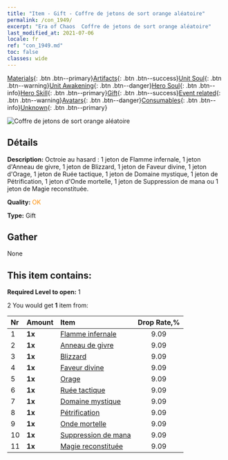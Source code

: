 ```yaml
---
title: "Item - Gift - Coffre de jetons de sort orange aléatoire"
permalink: /con_1949/
excerpt: "Era of Chaos  Coffre de jetons de sort orange aléatoire"
last_modified_at: 2021-07-06
locale: fr
ref: "con_1949.md"
toc: false
classes: wide
---
```

 [Materials](/ItemsFR/){: .btn .btn--primary}[Artifacts](/ItemsFR/Artifacts/){: .btn .btn--success}[Unit Soul](/ItemsFR/UnitSoul/){: .btn .btn--warning}[Unit Awakening](/ItemsFR/UnitAwakening/){: .btn .btn--danger}[Hero Soul](/ItemsFR/HeroSoul/){: .btn .btn--info}[Hero Skill](/ItemsFR/HeroSkill/){: .btn .btn--primary}[Gift](/ItemsFR/Gift/){: .btn .btn--success}[Event related](/ItemsFR/Events/){: .btn .btn--warning}[Avatars](/ItemsFR/Avatars/){: .btn .btn--danger}[Consumables](/ItemsFR/Consumables/){: .btn .btn--info}[Unknown](/ItemsFR/Unknown/){: .btn .btn--primary}

 ![Coffre de jetons de sort orange aléatoire](/images/t/i_7012.png)

## Détails
 **Description:** Octroie au hasard : 1 jeton de Flamme infernale, 1 jeton d'Anneau de givre, 1 jeton de Blizzard, 1 jeton de Faveur divine, 1 jeton d'Orage, 1 jeton de Ruée tactique, 1 jeton de Domaine mystique, 1 jeton de Pétrification, 1 jeton d'Onde mortelle, 1 jeton de Suppression de mana ou 1 jeton de Magie reconstituée.

 **Quality:** <span style="color: #FF8C00">OK</span>

 **Type:** Gift

## Gather

  None

## This item contains:

 **Required Level to open:** 1

 2 You would get **1** item  from:

  | Nr | Amount |     Item    | Drop Rate,% |
  |:---|:-------|:------------|:---------:|
  | 1 |  **1x** | [Flamme infernale](/ItemsFR/her_406/) | 9.09 | 
  | 2 |  **1x** | [Anneau de givre](/ItemsFR/her_421/) | 9.09 | 
  | 3 |  **1x** | [Blizzard](/ItemsFR/her_423/) | 9.09 | 
  | 4 |  **1x** | [Faveur divine](/ItemsFR/her_432/) | 9.09 | 
  | 5 |  **1x** | [Orage](/ItemsFR/her_445/) | 9.09 | 
  | 6 |  **1x** | [Ruée tactique](/ItemsFR/her_450/) | 9.09 | 
  | 7 |  **1x** | [Domaine mystique](/ItemsFR/her_470/) | 9.09 | 
  | 8 |  **1x** | [Pétrification](/ItemsFR/her_471/) | 9.09 | 
  | 9 |  **1x** | [Onde mortelle](/ItemsFR/her_456/) | 9.09 | 
  | 10 |  **1x** | [Suppression de mana](/ItemsFR/her_480/) | 9.09 | 
  | 11 |  **1x** | [Magie reconstituée](/ItemsFR/her_482/) | 9.09 | 
